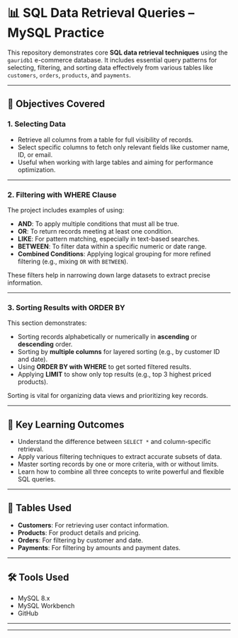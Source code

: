 # 📊 SQL Data Retrieval Queries – MySQL Practice

This repository demonstrates core **SQL data retrieval techniques** using the `gauridb1` e-commerce database. It includes essential query patterns for selecting, filtering, and sorting data effectively from various tables like `customers`, `orders`, `products`, and `payments`.

---

## 🎯 Objectives Covered

### 1. Selecting Data

- Retrieve all columns from a table for full visibility of records.
- Select specific columns to fetch only relevant fields like customer name, ID, or email.
- Useful when working with large tables and aiming for performance optimization.

---

### 2. Filtering with WHERE Clause

The project includes examples of using:

- **AND**: To apply multiple conditions that must all be true.
- **OR**: To return records meeting at least one condition.
- **LIKE**: For pattern matching, especially in text-based searches.
- **BETWEEN**: To filter data within a specific numeric or date range.
- **Combined Conditions**: Applying logical grouping for more refined filtering (e.g., mixing `OR` with `BETWEEN`).

These filters help in narrowing down large datasets to extract precise information.

---

### 3. Sorting Results with ORDER BY

This section demonstrates:

- Sorting records alphabetically or numerically in **ascending** or **descending** order.
- Sorting by **multiple columns** for layered sorting (e.g., by customer ID and date).
- Using **ORDER BY with WHERE** to get sorted filtered results.
- Applying **LIMIT** to show only top results (e.g., top 3 highest priced products).

Sorting is vital for organizing data views and prioritizing key records.

---

## 🧠 Key Learning Outcomes

- Understand the difference between `SELECT *` and column-specific retrieval.
- Apply various filtering techniques to extract accurate subsets of data.
- Master sorting records by one or more criteria, with or without limits.
- Learn how to combine all three concepts to write powerful and flexible SQL queries.

---

## 📁 Tables Used

- **Customers**: For retrieving user contact information.
- **Products**: For product details and pricing.
- **Orders**: For filtering by customer and date.
- **Payments**: For filtering by amounts and payment dates.

---

## 🛠 Tools Used

- MySQL 8.x  
- MySQL Workbench  
- GitHub 

---
---


